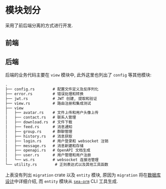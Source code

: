# 模块划分

采用了前后端分离的方式进行开发.

## 前端

## 后端

后端的业务代码主要在 `view` 模块中, 此外这里也列出了 `config` 等其他模块:

```txt
.
├── config.rs        # 配置文件定义及反序列化
├── error.rs         # 错误处理和转换
├── jwt.rs           # JWT 创建, 提取和验证
├── view.rs          # 路由注册和集成测试
├── view
│   ├── avatar.rs    # 文件上传和用户头像上传
│   ├── contact.rs   # 联系人管理
│   ├── download.rs  # 文件下载
│   ├── feed.rs      # 消息通知
│   ├── group.rs     # 群聊管理
│   ├── history.rs   # 消息获取
│   ├── login.rs     # 用户登录和 websocket 注销
│   ├── message.rs   # 消息新建和存储
│   ├── openapi.rs   # OpenAPI 文档生成
│   ├── user.rs      # 用户管理和用户注册
│   └── ws.rs        # websocket 连接池管理
└── utility.rs        # 正则表达式以及其他工具函数
```

上表没有列出 `migration` crate 以及 `entity` 模块, 原因为 `migration` 将在[数据库设计](../database.html)中详细介绍, 而 `entity` 模块从 [`sea-orm`](https://www.sea-ql.org/SeaORM/) CLI 工具生成.
